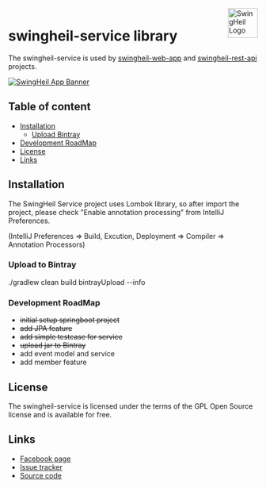 <a href="fb.me/swingheilapp/">
    <img src="https://t1.daumcdn.net/cfile/tistory/99CEF04C5B3066E235" alt="SwingHeil Logo" title="SwingHeil" align="right" height="60" />
</a>

swingheil-service library
======================

The swingheil-service is used by [swingheil-web-app](https://github.com/tomparkpro/swingheil-web-app) and [swingheil-rest-api](https://github.com/tomparkpro/swingheil-rest-api) projects.

[![SwingHeil App Banner](https://t1.daumcdn.net/cfile/tistory/9912074C5B3066E107)](https://github.com/tomparkpro/swingheil-service/)

## Table of content

- [Installation](#installation)
    - [Upload Bintray](#upload-to-bintray)
- [Development RoadMap](#development-roadmap)
- [License](#license)
- [Links](#links)

## Installation

The SwingHeil Service project uses Lombok library, so after import the project, 
please check "Enable annotation processing" from IntelliJ Preferences.

(IntelliJ Preferences => Build, Excution, Deployment => Compiler => Annotation Processors)


### Upload to Bintray

./gradlew clean build bintrayUpload --info


### Development RoadMap

- ~~initial setup springboot project~~
- ~~add JPA feature~~
- ~~add simple testcase for service~~
- ~~upload jar to Bintray~~
- add event model and service
- add member feature

## License

The swingheil-service is licensed under the terms of the GPL Open Source
license and is available for free.


## Links

* [Facebook page](https://www.facebook.com/swingheilapp)
* [Issue tracker](https://github.com/tomparkpro/swingheil-service/issues)
* [Source code](https://github.com/tomparkpro/swingheil-service)

